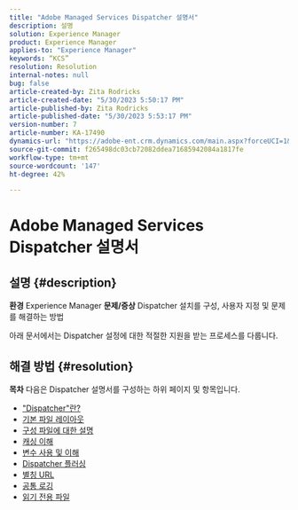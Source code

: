 ```yaml
---
title: "Adobe Managed Services Dispatcher 설명서"
description: 설명
solution: Experience Manager
product: Experience Manager
applies-to: "Experience Manager"
keywords: “KCS”
resolution: Resolution
internal-notes: null
bug: false
article-created-by: Zita Rodricks
article-created-date: "5/30/2023 5:50:17 PM"
article-published-by: Zita Rodricks
article-published-date: "5/30/2023 5:53:17 PM"
version-number: 7
article-number: KA-17490
dynamics-url: "https://adobe-ent.crm.dynamics.com/main.aspx?forceUCI=1&pagetype=entityrecord&etn=knowledgearticle&id=fe70e26b-12ff-ed11-8f6e-6045bd006239"
source-git-commit: f265498dc03cb72082ddea71685942084a1817fe
workflow-type: tm+mt
source-wordcount: '147'
ht-degree: 42%

---
```


# Adobe Managed Services Dispatcher 설명서

## 설명 {#description}

<b>환경</b>
Experience Manager
<b>문제/증상</b>
Dispatcher 설치를 구성, 사용자 지정 및 문제를 해결하는 방법

아래 문서에서는 Dispatcher 설정에 대한 적절한 지원을 받는 프로세스를 다룹니다.


## 해결 방법 {#resolution}

<b>목차</b>
다음은 Dispatcher 설명서를 구성하는 하위 페이지 및 항목입니다.

- [&quot;Dispatcher&quot;란?](https://experienceleague.adobe.com/docs/experience-cloud-kcs/kbarticles/KA-17911.html)
- [기본 파일 레이아웃](https://experienceleague.adobe.com/docs/experience-cloud-kcs/kbarticles/KA-17502.html)
- [구성 파일에 대한 설명](https://experienceleague.adobe.com/docs/experience-cloud-kcs/kbarticles/KA-17477.html)
- [캐싱 이해](https://experienceleague.adobe.com/docs/experience-cloud-kcs/kbarticles/KA-17912.html)
- [변수 사용 및 이해](https://experienceleague.adobe.com/docs/experience-cloud-kcs/kbarticles/KA-17487.html)
- [Dispatcher 플러싱](https://experienceleague.adobe.com/docs/experience-cloud-kcs/kbarticles/KA-17493.html)
- [별칭 URL](https://experienceleague.adobe.com/docs/experience-cloud-kcs/kbarticles/KA-17463.html)
- [공통 로깅](https://experienceleague.adobe.com/docs/experience-cloud-kcs/kbarticles/KA-17914.html%3Flang%3Den)
- [읽기 전용 파일](https://experienceleague.adobe.com/docs/experience-cloud-kcs/kbarticles/KA-17483.html)

